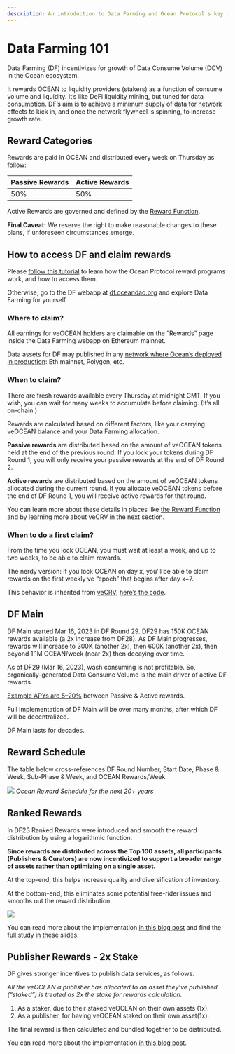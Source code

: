 ```yaml
---
description: An introduction to Data Farming and Ocean Protocol's key incentives.
---
```


# Data Farming 101

Data Farming (DF) incentivizes for growth of Data Consume Volume (DCV) in the Ocean ecosystem.

It rewards OCEAN to liquidity providers (stakers) as a function of consume volume and liquidity. It’s like DeFi liquidity mining, but tuned for data consumption. DF’s aim is to achieve a minimum supply of data for network effects to kick in, and once the network flywheel is spinning, to increase growth rate.

## Reward Categories

Rewards are paid in OCEAN and distributed every week on Thursday as follow:

| Passive Rewards | Active Rewards |
| --------------- | -------------- |
| 50%             | 50%            |

Active Rewards are governed and defined by the [Reward Function](df-background.md#reward-function).

**Final Caveat:** We reserve the right to make reasonable changes to these plans, if unforeseen circumstances emerge.

## How to access DF and claim rewards

Please [follow this tutorial](../rewards/veOcean-Data-Farming-Tutorial.md) to learn how the Ocean Protocol reward programs work, and how to access them.

Otherwise, go to the DF webapp at [df.oceandao.org](df.oceandao.org/) and explore Data Farming for yourself.

### Where to claim?

All earnings for veOCEAN holders are claimable on the ”Rewards” page inside the Data Farming webapp on Ethereum mainnet.

Data assets for DF may published in any [network where Ocean’s deployed in production](../core-concepts/networks.md): Eth mainnet, Polygon, etc.

### When to claim?

There are fresh rewards available every Thursday at midnight GMT. If you wish, you can wait for many weeks to accumulate before claiming. (It’s all on-chain.)

Rewards are calculated based on different factors, like your carrying veOCEAN balance and your Data Farming allocation.

**Passive rewards** are distributed based on the amount of veOCEAN tokens held at the end of the previous round. If you lock your tokens during DF Round 1, you will only receive your passive rewards at the end of DF Round 2.

**Active rewards** are distributed based on the amount of veOCEAN tokens allocated during the current round. If you allocate veOCEAN tokens before the end of DF Round 1, you will receive active rewards for that round.

You can learn more about these details in places like [the Reward Function](df-background#reward-function) and by learning more about veCRV in the next section.

### When to do a first claim?

From the time you lock OCEAN, you must wait at least a week, and up to two weeks, to be able to claim rewards.

The nerdy version: if you lock OCEAN on day x, you’ll be able to claim rewards on the first weekly ve “epoch” that begins after day x+7.

This behavior is inherited from [veCRV](https://curve.readthedocs.io/dao-fees.html); [here’s the code](https://github.com/oceanprotocol/contracts/blob/main/contracts/ve/veFeeDistributor.vy#L240-L256).

## DF Main

DF Main started Mar 16, 2023 in DF Round 29. DF29 has 150K OCEAN rewards available (a 2x increase from DF28). As DF Main progresses, rewards will increase to 300K (another 2x), then 600K (another 2x), then beyond 1.1M OCEAN/week (near 2x) then decaying over time.

As of DF29 (Mar 16, 2023), wash consuming is not profitable. So, organically-generated Data Consume Volume is the main driver of active DF rewards.

[Example APYs are 5–20%](emissions-apys.md#example-apys) between Passive & Active rewards.

Full implementation of DF Main will be over many months, after which DF will be decentralized.

DF Main lasts for decades.

## Reward Schedule

The table below cross-references DF Round Number, Start Date, Phase & Week, Sub-Phase & Week, and OCEAN Rewards/Week.

![](./images/reward_schedule.png)
_Ocean Reward Schedule for the next 20+ years_

## Ranked Rewards

In DF23 Ranked Rewards were introduced and smooth the reward distribution by using a logarithmic function.

**Since rewards are distributed across the Top 100 assets, all participants (Publishers & Curators) are now incentivized to support a broader range of assets rather than optimizing on a single asset.**

At the top-end, this helps increase quality and diversification of inventory.

At the bottom-end, this eliminates some potential free-rider issues and smooths out the reward distribution.

![](images/ranked_rewards_study.png)

You can read more about the implementation [in this blog post](https://blog.oceanprotocol.com/data-farming-df22-completed-df23-started-reward-function-tuned-ffd4359657ee) and find the full study [in these slides](https://docs.google.com/presentation/d/1HIA2zV8NUPpCELmi2WFwnAbHmFFrcXjNQiCpEqJ2Jdg/).

## Publisher Rewards - 2x Stake

DF gives stronger incentives to publish data services, as follows.

_All the veOCEAN a publisher has allocated to an asset they’ve published (“staked”) is treated as 2x the stake for rewards calculation._

1. As a staker, due to their staked veOCEAN on their own assets (1x).
1. As a publisher, for having veOCEAN staked on their own asset(1x).

The final reward is then calculated and bundled together to be distributed.

You can read more about the implementation [in this blog post](https://blog.oceanprotocol.com/data-farming-publisher-rewards-f2639525e508).

